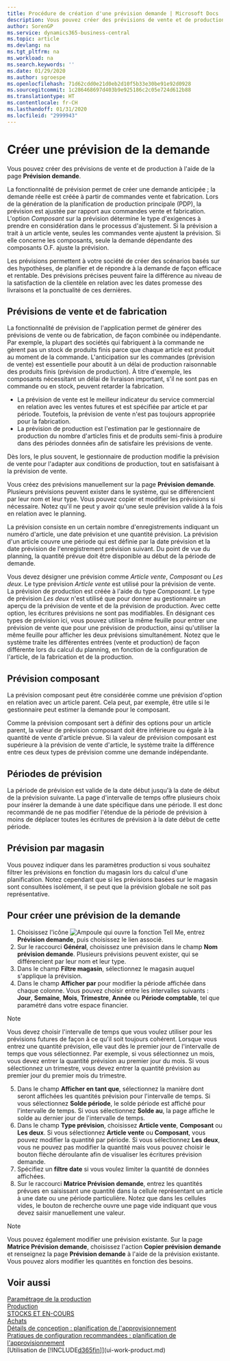 ```yaml
---
title: Procédure de création d'une prévision demande | Microsoft Docs
description: Vous pouvez créer des prévisions de vente et de production à l'aide de la page **Prévision demande**.
author: SorenGP
ms.service: dynamics365-business-central
ms.topic: article
ms.devlang: na
ms.tgt_pltfrm: na
ms.workload: na
ms.search.keywords: ''
ms.date: 01/29/2020
ms.author: sgroespe
ms.openlocfilehash: 71d62cdd0e21d0eb2d10f5b33e30be91e92d0928
ms.sourcegitcommit: 1c286468697d403b9e925186c2c05e724d612b88
ms.translationtype: HT
ms.contentlocale: fr-CH
ms.lasthandoff: 01/31/2020
ms.locfileid: "2999943"
---
```

# <a name="create-a-demand-forecast"></a>Créer une prévision de la demande
Vous pouvez créer des prévisions de vente et de production à l'aide de la page **Prévision demande**.  

La fonctionnalité de prévision permet de créer une demande anticipée ; la demande réelle est créée à partir de commandes vente et fabrication. Lors de la génération de la planification de production principale (PDP), la prévision est ajustée par rapport aux commandes vente et fabrication. L'option *Composant* sur la prévision détermine le type d'exigences à prendre en considération dans le processus d'ajustement. Si la prévision a trait à un article vente, seules les commandes vente ajustent la prévision. Si elle concerne les composants, seule la demande dépendante des composants O.F. ajuste la prévision.  

Les prévisions permettent à votre société de créer des scénarios basés sur des hypothèses, de planifier et de répondre à la demande de façon efficace et rentable. Des prévisions précises peuvent faire la différence au niveau de la satisfaction de la clientèle en relation avec les dates promesse des livraisons et la ponctualité de ces dernières.  

## <a name="sales-forecasts-and-production-forecasts"></a>Prévisions de vente et de fabrication  
La fonctionnalité de prévision de l'application permet de générer des prévisions de vente ou de fabrication, de façon combinée ou indépendante. Par exemple, la plupart des sociétés qui fabriquent à la commande ne gèrent pas un stock de produits finis parce que chaque article est produit au moment de la commande. L'anticipation sur les commandes (prévision de vente) est essentielle pour aboutit à un délai de production raisonnable des produits finis (prévision de production). À titre d'exemple, les composants nécessitant un délai de livraison important, s'il ne sont pas en commande ou en stock, peuvent retarder la fabrication.  

-   La prévision de vente est le meilleur indicateur du service commercial en relation avec les ventes futures et est spécifiée par article et par période. Toutefois, la prévision de vente n'est pas toujours appropriée pour la fabrication.  
-   La prévision de production est l'estimation par le gestionnaire de production du nombre d'articles finis et de produits semi-finis à produire dans des périodes données afin de satisfaire les prévisions de vente.  

Dès lors, le plus souvent, le gestionnaire de production modifie la prévision de vente pour l'adapter aux conditions de production, tout en satisfaisant à la prévision de vente.  

Vous créez des prévisions manuellement sur la page **Prévision demande**. Plusieurs prévisions peuvent exister dans le système, qui se différencient par leur nom et leur type. Vous pouvez copier et modifier les prévisions si nécessaire. Notez qu'il ne peut y avoir qu'une seule prévision valide à la fois en relation avec le planning.  

La prévision consiste en un certain nombre d'enregistrements indiquant un numéro d'article, une date prévision et une quantité prévision. La prévision d'un article couvre une période qui est définie par la date prévision et la date prévision de l'enregistrement prévision suivant. Du point de vue du planning, la quantité prévue doit être disponible au début de la période de demande.  

Vous devez désigner une prévision comme *Article vente*, *Composant* ou *Les deux*. Le type prévision *Article vente* est utilisé pour la prévision de vente. La prévision de production est créée à l'aide du type *Composant*. Le type de prévision *Les deux* n'est utilisé que pour donner au gestionnaire un aperçu de la prévision de vente et de la prévision de production. Avec cette option, les écritures prévisions ne sont pas modifiables. En désignant ces types de prévision ici, vous pouvez utiliser la même feuille pour entrer une prévision de vente que pour une prévision de production, ainsi qu'utiliser la même feuille pour afficher les deux prévisions simultanément. Notez que le système traite les différentes entrées (vente et production) de façon différente lors du calcul du planning, en fonction de la configuration de l'article, de la fabrication et de la production.  

## <a name="component-forecast"></a>Prévision composant  
La prévision composant peut être considérée comme une prévision d'option en relation avec un article parent. Cela peut, par exemple, être utile si le gestionnaire peut estimer la demande pour le composant.  

Comme la prévision composant sert à définir des options pour un article parent, la valeur de prévision composant doit être inférieure ou égale à la quantité de vente d'article prévue. Si la valeur de prévision composant est supérieure à la prévision de vente d'article, le système traite la différence entre ces deux types de prévision comme une demande indépendante.  

## <a name="forecasting-periods"></a>Périodes de prévision  
 La période de prévision est valide de la date début jusqu'à la date de début de la prévision suivante. La page d'intervalle de temps offre plusieurs choix pour insérer la demande à une date spécifique dans une période. Il est donc recommandé de ne pas modifier l'étendue de la période de prévision à moins de déplacer toutes les écritures de prévision à la date début de cette période.  

## <a name="forecast-by-locations"></a>Prévision par magasin  
Vous pouvez indiquer dans les paramètres production si vous souhaitez filtrer les prévisions en fonction du magasin lors du calcul d'une planification. Notez cependant que si les prévisions basées sur le magasin sont consultées isolément, il se peut que la prévision globale ne soit pas représentative.

## <a name="to-create-a-demand-forecast"></a>Pour créer une prévision de la demande

1. Choisissez l'icône ![Ampoule qui ouvre la fonction Tell Me](media/ui-search/search_small.png "Dites-moi ce que vous voulez faire"), entrez **Prévision demande**, puis choisissez le lien associé.  
2. Sur le raccourci **Général**, choisissez une prévision dans le champ **Nom prévision demande**. Plusieurs prévisions peuvent exister, qui se différencient par leur nom et leur type.  
3. Dans le champ **Filtre magasin**, sélectionnez le magasin auquel s'applique la prévision.
4. Dans le champ **Afficher par** pour modifier la période affichée dans chaque colonne. Vous pouvez choisir entre les intervalles suivants : **Jour**, **Semaine**, **Mois**, **Trimestre**, **Année** ou **Période comptable**, tel que paramétré dans votre espace financier.    

> [!NOTE]  
>  Vous devez choisir l'intervalle de temps que vous voulez utiliser pour les prévisions futures de façon à ce qu'il soit toujours cohérent. Lorsque vous entrez une quantité prévision, elle vaut dès le premier jour de l'intervalle de temps que vous sélectionnez. Par exemple, si vous sélectionnez un mois, vous devez entrer la quantité prévision au premier jour du mois. Si vous sélectionnez un trimestre, vous devez entrer la quantité prévision au premier jour du premier mois du trimestre.

5. Dans le champ **Afficher en tant que**, sélectionnez la manière dont seront affichées les quantités prévision pour l'intervalle de temps. Si vous sélectionnez **Solde période**, le solde période est affiché pour l'intervalle de temps. Si vous sélectionnez **Solde au**, la page affiche le solde au dernier jour de l'intervalle de temps.  
6. Dans le champ **Type prévision**, choisissez **Article vente**, **Composant** ou **Les deux**. Si vous sélectionnez **Article vente** ou **Composant**, vous pouvez modifier la quantité par période. Si vous sélectionnez **Les deux**, vous ne pouvez pas modifier la quantité mais vous pouvez choisir le bouton flèche déroulante afin de visualiser les écritures prévision demande.  
7. Spécifiez un **filtre date** si vous voulez limiter la quantité de données affichées.  
8. Sur le raccourci **Matrice Prévision demande**, entrez les quantités prévues en saisissant une quantité dans la cellule représentant un article à une date ou une période particulière. Notez que dans les cellules vides, le bouton de recherche ouvre une page vide indiquant que vous devez saisir manuellement une valeur.   

> [!NOTE]  
>  Vous pouvez également modifier une prévision existante. Sur la page **Matrice Prévision demande**, choisissez l'action **Copier prévision demande** et renseignez la page **Prévision demande** à l'aide de la prévision existante. Vous pouvez alors modifier les quantités en fonction des besoins.  

## <a name="see-also"></a>Voir aussi  
[Paramétrage de la production](production-configure-production-processes.md)  
[Production](production-manage-manufacturing.md)    
[STOCKS ET EN-COURS](inventory-manage-inventory.md)  
[Achats](purchasing-manage-purchasing.md)  
[Détails de conception : planification de l'approvisionnement](design-details-supply-planning.md)   
[Pratiques de configuration recommandées : planification de l'approvisionnement](setup-best-practices-supply-planning.md)  
[Utilisation de [!INCLUDE[d365fin](includes/d365fin_md.md)]](ui-work-product.md)
